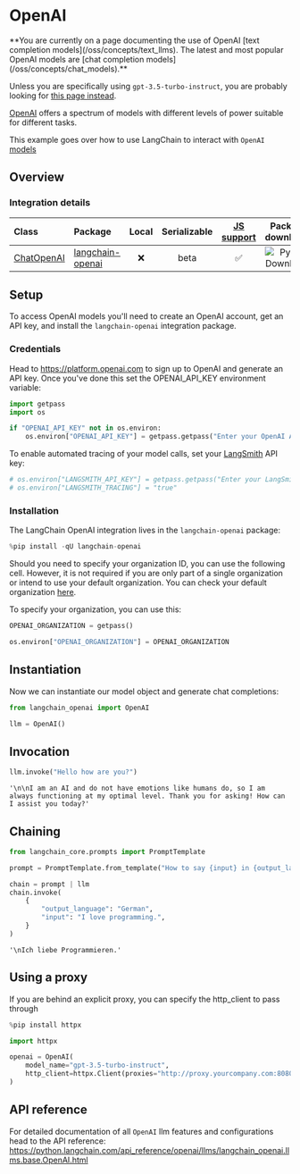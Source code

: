 # OpenAI

<Warning>
**You are currently on a page documenting the use of OpenAI [text completion models](/oss/concepts/text_llms). The latest and most popular OpenAI models are [chat completion models](/oss/concepts/chat_models).**


Unless you are specifically using `gpt-3.5-turbo-instruct`, you are probably looking for [this page instead](/oss/integrations/chat/openai/).
</Warning>

[OpenAI](https://platform.openai.com/docs/introduction) offers a spectrum of models with different levels of power suitable for different tasks.

This example goes over how to use LangChain to interact with `OpenAI` [models](https://platform.openai.com/docs/models)

## Overview

### Integration details
| Class | Package | Local | Serializable | [JS support](https://js.langchain.com/docs/integrations/chat/openai) | Package downloads | Package latest |
| :--- | :--- | :---: | :---: |  :---: | :---: | :---: |
| [ChatOpenAI](https://python.langchain.com/api_reference/openai/chat_models/langchain_openai.chat_models.base.ChatOpenAI.html) | [langchain-openai](https://python.langchain.com/api_reference/openai/index.html) | ❌ | beta | ✅ | ![PyPI - Downloads](https://img.shields.io/pypi/dm/langchain-openai?style=flat-square&label=%20) | ![PyPI - Version](https://img.shields.io/pypi/v/langchain-openai?style=flat-square&label=%20) |


## Setup

To access OpenAI models you'll need to create an OpenAI account, get an API key, and install the `langchain-openai` integration package.

### Credentials

Head to https://platform.openai.com to sign up to OpenAI and generate an API key. Once you've done this set the OPENAI_API_KEY environment variable:


```python
import getpass
import os

if "OPENAI_API_KEY" not in os.environ:
    os.environ["OPENAI_API_KEY"] = getpass.getpass("Enter your OpenAI API key: ")
```

To enable automated tracing of your model calls, set your [LangSmith](https://docs.smith.langchain.com/) API key:


```python
# os.environ["LANGSMITH_API_KEY"] = getpass.getpass("Enter your LangSmith API key: ")
# os.environ["LANGSMITH_TRACING"] = "true"
```

### Installation

The LangChain OpenAI integration lives in the `langchain-openai` package:


```python
%pip install -qU langchain-openai
```

Should you need to specify your organization ID, you can use the following cell. However, it is not required if you are only part of a single organization or intend to use your default organization. You can check your default organization [here](https://platform.openai.com/account/api-keys).

To specify your organization, you can use this:
```python
OPENAI_ORGANIZATION = getpass()

os.environ["OPENAI_ORGANIZATION"] = OPENAI_ORGANIZATION
```

## Instantiation

Now we can instantiate our model object and generate chat completions:


```python
from langchain_openai import OpenAI

llm = OpenAI()
```

## Invocation


```python
llm.invoke("Hello how are you?")
```



```output
'\n\nI am an AI and do not have emotions like humans do, so I am always functioning at my optimal level. Thank you for asking! How can I assist you today?'
```


## Chaining


```python
from langchain_core.prompts import PromptTemplate

prompt = PromptTemplate.from_template("How to say {input} in {output_language}:\n")

chain = prompt | llm
chain.invoke(
    {
        "output_language": "German",
        "input": "I love programming.",
    }
)
```



```output
'\nIch liebe Programmieren.'
```


## Using a proxy

If you are behind an explicit proxy, you can specify the http_client to pass through


```python
%pip install httpx

import httpx

openai = OpenAI(
    model_name="gpt-3.5-turbo-instruct",
    http_client=httpx.Client(proxies="http://proxy.yourcompany.com:8080"),
)
```
## API reference

For detailed documentation of all `OpenAI` llm features and configurations head to the API reference: https://python.langchain.com/api_reference/openai/llms/langchain_openai.llms.base.OpenAI.html
